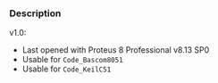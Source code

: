 ### Description

v1.0:
- Last opened with Proteus 8 Professional v8.13 SP0
- Usable for `Code_Bascom8051`
- Usable for `Code_KeilC51`